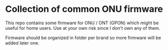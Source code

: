 # Collection of common ONU firmware

This repo contains some firmware for ONU / ONT (GPON) which might be useful for home users. Use at your own risk since I don't own any of them.

Firmware should be organized in folder per brand so more firmware will be added later one.
